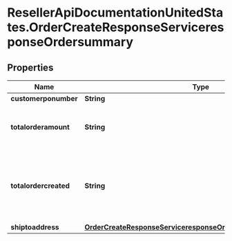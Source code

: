 # ResellerApiDocumentationUnitedStates.OrderCreateResponseServiceresponseOrdersummary

## Properties

Name | Type | Description | Notes
------------ | ------------- | ------------- | -------------
**customerponumber** | **String** |  | [optional] 
**totalorderamount** | **String** | Total of all the orders including taxes and fees | [optional] 
**totalordercreated** | **String** | Number of orders created, in some cases we may create more than one order. | [optional] 
**shiptoaddress** | [**OrderCreateResponseServiceresponseOrdersummaryShiptoaddress**](OrderCreateResponseServiceresponseOrdersummaryShiptoaddress.md) |  | [optional] 


